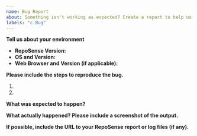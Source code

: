 ```yaml
---
name: Bug Report
about: Something isn't working as expected? Create a report to help us improve.
labels: "c.Bug"
---
```


<!--
  Before opening a new issue, please search existing issues:  https://github.com/reposense/RepoSense/issues
-->

**Tell us about your environment**

* **RepoSense Version:**
* **OS and Version:**
* **Web Browser and Version (if applicable):**


**Please include the steps to reproduce the bug.**

1. 
1. 


**What was expected to happen?**


**What actually happened? Please include a screenshot of the output.**


**If possible, include the URL to your RepoSense report or log files (if any).**

